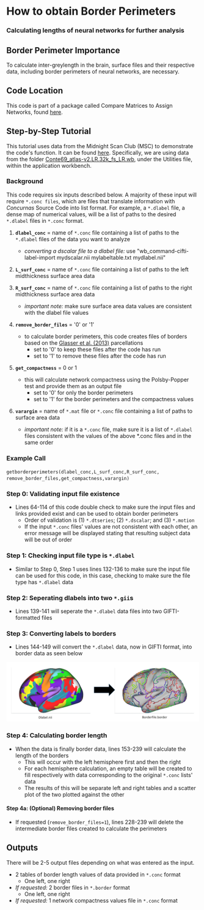 # How to obtain Border Perimeters
### Calculating lengths of neural networks for further analysis

## Border Perimeter Importance
To calculate inter-greylength in the brain, surface files and their respective data, including border perimeters of neural networks, are necessary. 

## Code Location
This code is part of a package called Compare Matrices to Assign Networks, found [here](https://gitlab.com/Fair_lab/compare_matrices_to_assign_networks).

## Step-by-Step Tutorial
This tutorial uses data from the Midnight Scan Club (MSC) to demonstrate the code's function. It can be found [here](https://github.com/MidnightScanClub/MSCcodebase). Specifically, we are using data from the folder [Conte69_atlas-v2.LR.32k_fs_LR.wb](https://github.com/MidnightScanClub/MSCcodebase/tree/master/Utilities/Conte69_atlas-v2.LR.32k_fs_LR.wb), under the Utilities file, within the application workbench. 

### Background
This code requires six inputs described below. A majority of these input will require `*.conc files`, which are files that translate information with *Concurnas* Source Code into list format. For example, a `*.dlabel` file, a dense map of numerical values, will be a list of paths to the desired `*.dlabel` files in `*.conc` format. 

1. **`dlabel_conc`** = name of `*.conc` file containing a list of paths to the `*.dlabel` files of the data you want to analyze 
    * *converting a dscalar file to a dlabel file:* use "wb_command-cifti-label-import mydscalar.nii mylabeltable.txt mydlabel.nii"

2. **`L_surf_conc`** = name of `*.conc` file containing a list of paths to the left midthickness surface area data

3. **`R_surf_conc`** = name of `*.conc` file containing a list of paths to the right midthickness surface area data
    * *important note:* make sure surface area data values are consistent with the dlabel file values  

4. **`remove_border_files`** = '0' or '1'
    * to calculate border perimeters, this code creates files of borders based on the [Glasser et al. (2013)](https://pubmed.ncbi.nlm.nih.gov/23668970/) parcellations
        * set to '0' to keep these files after the code has run 
        * set to '1' to remove these files after the code has run

5. **`get_compactness`** = 0 or 1
    * this will calculate network compactness using the Polsby-Popper test and provide them as an output file 
        * set to '0' for only the border perimeters
        * set to '1' for the border perimeters and the compactness values

6. **`varargin`** = name of `*.mat` file or `*.conc` file containing a list of paths to surface area data
    * *important note:* if it is a `*.conc` file, make sure it is a list of `*.dlabel` files consistent with the values of the above *.conc files and in the same order



### Example Call
`getborderperimeters(dlabel_conc,L_surf_conc,R_surf_conc, remove_border_files,get_compactness,varargin)`

### Step 0: Validating input file existence
* Lines 64-114 of this code double check to make sure the input files and links provided exist and can be used to obtain border perimeters
    * Order of validation is (1) `*.dtseries`; (2) `*.dscalar`; and (3) `*.motion` 
    * If the input `*.conc` files' values are not consistent with each other, an error message will be displayed stating that resulting subject data will be out of order


### Step 1: Checking input file type is `*.dlabel`
* Similar to Step 0, Step 1 uses lines 132-136 to make sure the input file can be used for this code, in this case, checking to make sure the file type has `*.dlabel` data

### Step 2: Seperating dlabels into two `*.gii`s
* Lines 139-141 will seperate the `*.dlabel` data files into two GIFTI-formatted files 

### Step 3: Converting labels to borders
* Lines 144-149 will convert the `*.dlabel` data, now in GIFTI format, into border data as seen below

 ![Labeled border](images/perimeter_illus1.jpg?raw=true)

### Step 4: Calculating border length
* When the data is finally border data, lines 153-239 will calculate the length of the borders
    * This will occur with the left hemisphere first and then the right
    * For each hemisphere calculation, an empty table will be created to fill respectively with data corresponding to the original `*.conc` lists' data 
    * The results of this will be separate left and right tables and a scatter plot of the two plotted against the other

#### Step 4a: (Optional) Removing border files 
* If requested (`remove_border_files=1`), lines 228-239 will delete the intermediate border files created to calculate the perimeters 


## Outputs
There will be 2-5 output files depending on what was entered as the input. 

* 2 tables of border length values of data provided in `*.conc` format
    * One left, one right
* *If requested:* 2 border files in `*.border` format
    * One left, one right
* *If requested:* 1 network compactness values file in `*.conc` format
